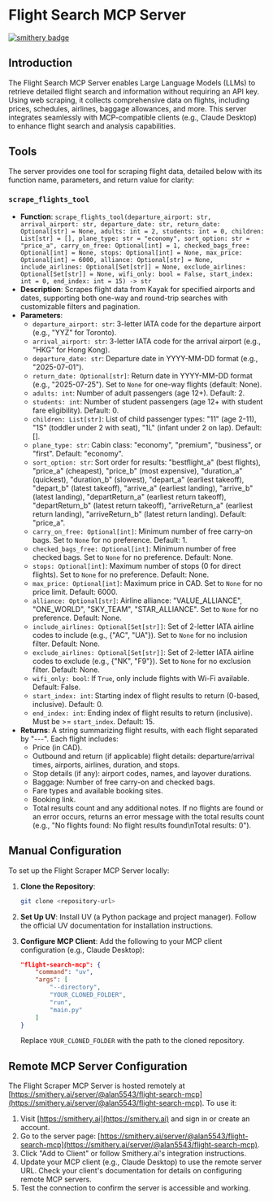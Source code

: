 # Flight Search MCP Server
[![smithery badge](https://smithery.ai/badge/@alan5543/flight-search-mcp)](https://smithery.ai/server/@alan5543/flight-search-mcp)

## Introduction
The Flight Search MCP Server enables Large Language Models (LLMs) to retrieve detailed flight search and information without requiring an API key. Using web scraping, it collects comprehensive data on flights, including prices, schedules, airlines, baggage allowances, and more. This server integrates seamlessly with MCP-compatible clients (e.g., Claude Desktop) to enhance flight search and analysis capabilities.

## Tools
The server provides one tool for scraping flight data, detailed below with its function name, parameters, and return value for clarity:

### `scrape_flights_tool`
- **Function**: `scrape_flights_tool(departure_airport: str, arrival_airport: str, departure_date: str, return_date: Optional[str] = None, adults: int = 2, students: int = 0, children: List[str] = [], plane_type: str = "economy", sort_option: str = "price_a", carry_on_free: Optional[int] = 1, checked_bags_free: Optional[int] = None, stops: Optional[int] = None, max_price: Optional[int] = 6000, alliance: Optional[str] = None, include_airlines: Optional[Set[str]] = None, exclude_airlines: Optional[Set[str]] = None, wifi_only: bool = False, start_index: int = 0, end_index: int = 15) -> str`
- **Description**: Scrapes flight data from Kayak for specified airports and dates, supporting both one-way and round-trip searches with customizable filters and pagination.
- **Parameters**:
  - `departure_airport: str`: 3-letter IATA code for the departure airport (e.g., "YYZ" for Toronto).
  - `arrival_airport: str`: 3-letter IATA code for the arrival airport (e.g., "HKG" for Hong Kong).
  - `departure_date: str`: Departure date in YYYY-MM-DD format (e.g., "2025-07-01").
  - `return_date: Optional[str]`: Return date in YYYY-MM-DD format (e.g., "2025-07-25"). Set to `None` for one-way flights (default: None).
  - `adults: int`: Number of adult passengers (age 12+). Default: 2.
  - `students: int`: Number of student passengers (age 12+ with student fare eligibility). Default: 0.
  - `children: List[str]`: List of child passenger types: "11" (age 2-11), "1S" (toddler under 2 with seat), "1L" (infant under 2 on lap). Default: [].
  - `plane_type: str`: Cabin class: "economy", "premium", "business", or "first". Default: "economy".
  - `sort_option: str`: Sort order for results: "bestflight_a" (best flights), "price_a" (cheapest), "price_b" (most expensive), "duration_a" (quickest), "duration_b" (slowest), "depart_a" (earliest takeoff), "depart_b" (latest takeoff), "arrive_a" (earliest landing), "arrive_b" (latest landing), "departReturn_a" (earliest return takeoff), "departReturn_b" (latest return takeoff), "arriveReturn_a" (earliest return landing), "arriveReturn_b" (latest return landing). Default: "price_a".
  - `carry_on_free: Optional[int]`: Minimum number of free carry-on bags. Set to `None` for no preference. Default: 1.
  - `checked_bags_free: Optional[int]`: Minimum number of free checked bags. Set to `None` for no preference. Default: None.
  - `stops: Optional[int]`: Maximum number of stops (0 for direct flights). Set to `None` for no preference. Default: None.
  - `max_price: Optional[int]`: Maximum price in CAD. Set to `None` for no price limit. Default: 6000.
  - `alliance: Optional[str]`: Airline alliance: "VALUE_ALLIANCE", "ONE_WORLD", "SKY_TEAM", "STAR_ALLIANCE". Set to `None` for no preference. Default: None.
  - `include_airlines: Optional[Set[str]]`: Set of 2-letter IATA airline codes to include (e.g., {"AC", "UA"}). Set to `None` for no inclusion filter. Default: None.
  - `exclude_airlines: Optional[Set[str]]`: Set of 2-letter IATA airline codes to exclude (e.g., {"NK", "F9"}). Set to `None` for no exclusion filter. Default: None.
  - `wifi_only: bool`: If `True`, only include flights with Wi-Fi available. Default: False.
  - `start_index: int`: Starting index of flight results to return (0-based, inclusive). Default: 0.
  - `end_index: int`: Ending index of flight results to return (inclusive). Must be >= `start_index`. Default: 15.
- **Returns**: A string summarizing flight results, with each flight separated by "---". Each flight includes:
  - Price (in CAD).
  - Outbound and return (if applicable) flight details: departure/arrival times, airports, airlines, duration, and stops.
  - Stop details (if any): airport codes, names, and layover durations.
  - Baggage: Number of free carry-on and checked bags.
  - Fare types and available booking sites.
  - Booking link.
  - Total results count and any additional notes.
  If no flights are found or an error occurs, returns an error message with the total results count (e.g., "No flights found: No flight results found\nTotal results: 0").

## Manual Configuration
To set up the Flight Scraper MCP Server locally:
1. **Clone the Repository**:
   ```bash
   git clone <repository-url>
   ```

2. **Set Up UV**:
   Install UV (a Python package and project manager). Follow the official UV documentation for installation instructions.

3. **Configure MCP Client**:
   Add the following to your MCP client configuration (e.g., Claude Desktop):
   ```json
   "flight-search-mcp": {
       "command": "uv",
       "args": [
           "--directory",
           "YOUR_CLONED_FOLDER",
           "run",
           "main.py"
       ]
   }
   ```
   Replace `YOUR_CLONED_FOLDER` with the path to the cloned repository.

## Remote MCP Server Configuration
The Flight Scraper MCP Server is hosted remotely at [https://smithery.ai/server/@alan5543/flight-search-mcp](https://smithery.ai/server/@alan5543/flight-search-mcp). To use it:
1. Visit [https://smithery.ai](https://smithery.ai) and sign in or create an account.
2. Go to the server page: [https://smithery.ai/server/@alan5543/flight-search-mcp](https://smithery.ai/server/@alan5543/flight-search-mcp).
3. Click "Add to Client" or follow Smithery.ai's integration instructions.
4. Update your MCP client (e.g., Claude Desktop) to use the remote server URL. Check your client's documentation for details on configuring remote MCP servers.
5. Test the connection to confirm the server is accessible and working.